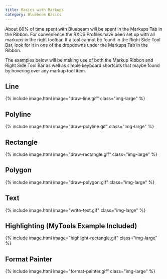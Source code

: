 ```yaml
---
title: Basics with Markups
category: Bluebeam Basics
---
```


About 80% of time spent with Bluebeam will be spent in the Markups Tab in the Ribbon. For convenience the RXDS Profiles have been set up with all markups in the right toolbar. If a tool cannot be found in the Right Side Tool Bar, look for it in one of the dropdowns under the Markups Tab in the Ribbon. 

The examples below will be making use of both the Markup Ribbon and Right Side Tool Bar as well as simple keyboard shortcuts that maybe found by hovering over any markup tool item. 

## Line
{% include image.html image="draw-line.gif" class="img-large" %}

## Polyline
{% include image.html image="draw-polyline.gif" class="img-large" %}

## Rectangle
{% include image.html image="draw-rectangle.gif" class="img-large" %}

## Polygon
{% include image.html image="draw-polygon.gif" class="img-large" %}

## Text
{% include image.html image="write-text.gif" class="img-large" %}

## Highlighting (MyTools Example Included)
{% include image.html image="highlight-rectangle.gif" class="img-large" %}

## Format Painter
{% include image.html image="format-painter.gif" class="img-large" %}
